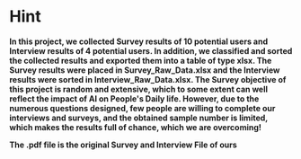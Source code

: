 # Hint

**In this project, we collected Survey results of 10 potential users and Interview results of 4 potential users. In addition, we classified and sorted the collected results and exported them into a table of type xlsx. The Survey results were placed in Survey_Raw_Data.xlsx and the Interview results were sorted in Interview_Raw_Data.xlsx. The Survey objective of this project is random and extensive, which to some extent can well reflect the impact of AI on People's Daily life. However, due to the numerous questions designed, few people are willing to complete our interviews and surveys, and the obtained sample number is limited, which makes the results full of chance, which we are overcoming!**

**The .pdf file is the original Survey and Interview File of ours**
